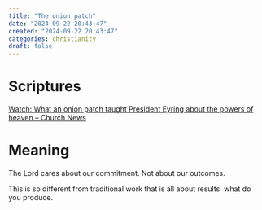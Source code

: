 ```yaml
---
title: "The onion patch"
date: "2024-09-22 20:43:47"  
created: "2024-09-22 20:43:47"
categories: christianity  
draft: false
---
```

# Scriptures

[Watch: What an onion patch taught President Eyring about the powers of heaven – Church News](https://www.thechurchnews.com/2020/10/29/23265156/president-eyring-onion-patch-video-byu-speeches-1990-devotional/)
# Meaning

The Lord cares about our commitment. Not about our outcomes. 

This is so different from traditional work that is all about results: what do you produce. 